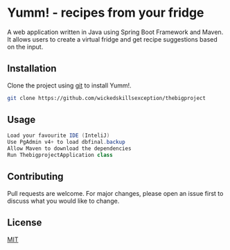 # Yumm! - recipes from your fridge

A web application written in Java using Spring Boot Framework and Maven. It allows users to create a virtual fridge and get recipe suggestions based on the input. 

## Installation

Clone the project using [git](https://github.com/wickedskillsexception/thebigproject.git) to install Yumm!.

```bash
git clone https://github.com/wickedskillsexception/thebigproject
```

## Usage

```java
Load your favourite IDE (InteliJ)
Use PgAdmin v4+ to load dbfinal.backup
Allow Maven to download the dependencies
Run ThebigprojectApplication class
```

## Contributing
Pull requests are welcome. For major changes, please open an issue first to discuss what you would like to change.



## License
[MIT](https://choosealicense.com/licenses/mit/)
